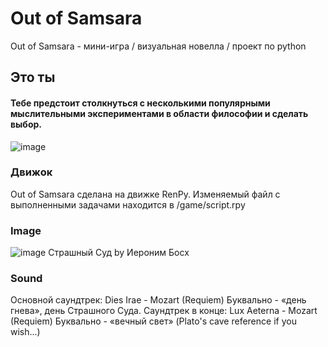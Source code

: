 # Out of Samsara
Out of Samsara - мини-игра / визуальная новелла / проект по python
## Это ты
#### Тебе предстоит столкнуться с несколькими популярными мыслительными экспериментами в области философии и сделать выбор.
![image](https://github.com/d010r3s/out-of-samsara/assets/104917935/3f3821a9-67ac-4576-9fd3-a930e3e0884b)
### Движок
Out of Samsara сделана на движке RenPy. Изменяемый файл с выполненными задачами находится в /game/script.rpy
### Image
![image](https://github.com/d010r3s/out-of-samsara/assets/104917935/6a4625b5-44f4-474f-8bc5-c9f6124d6740)
Страшный Суд by Иероним Босх
### Sound
Основной саундтрек: Dies Irae - Mozart (Requiem)
Буквально - «день гнева», день Страшного Суда.
Саундтрек в конце: Lux Aeterna - Mozart (Requiem)
Буквально - «вечный свет» (Plato's cave reference if you wish...)
